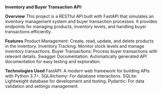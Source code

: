 **Inventory and Buyer Transaction API:**

**Overview**
This project is a RESTful API built with FastAPI that simulates an inventory management system and buyer transaction processes. 
It provides endpoints for managing products, inventory levels, and handling buyer transactions efficiently.

**Features**
Product Management: Create, read, update, and delete products in the inventory.
Inventory Tracking: Monitor stock levels and manage inventory transactions.
Buyer Transactions: Process buyer transactions with relevant details.
Swagger Documentation: Automatically generated API documentation for easy testing and exploration.

**Technologies Used**
FastAPI: A modern web framework for building APIs with Python 3.7+.
SQLAlchemy: For database interactions.
SQLite: Lightweight database for development and testing.
Pydantic: For data validation and settings management.
